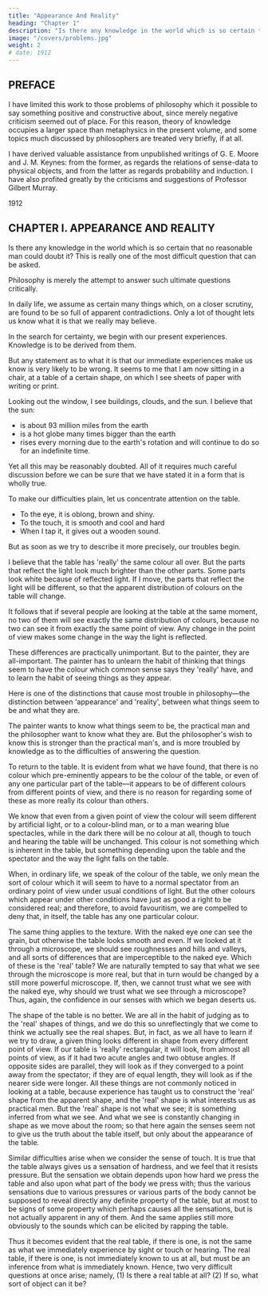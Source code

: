 ```yaml
---
title: "Appearance And Reality"
heading: "Chapter 1"
description: "Is there any knowledge in the world which is so certain that no reasonable man could doubt it?"
image: "/covers/problems.jpg"
weight: 2
# date: 1912
---
```


<!-- 
Contents
  .	PREFACE
CHAPTER I.	APPEARANCE AND REALITY
CHAPTER II.	THE EXISTENCE OF MATTER
CHAPTER III.	THE NATURE OF MATTER
CHAPTER IV.	IDEALISM
CHAPTER V.	KNOWLEDGE BY ACQUAINTANCE AND KNOWLEDGE BY DESCRIPTION
CHAPTER VI.	ON INDUCTION
CHAPTER VII.	ON OUR KNOWLEDGE OF GENERAL PRINCIPLES
CHAPTER VIII.	HOW A PRIORI KNOWLEDGE IS POSSIBLE
CHAPTER IX.	THE WORLD OF UNIVERSALS
CHAPTER X.	ON OUR KNOWLEDGE OF UNIVERSALS
CHAPTER XI.	ON INTUITIVE KNOWLEDGE
CHAPTER XII.	TRUTH AND FALSEHOOD
CHAPTER XIII.    	KNOWLEDGE, ERROR, AND PROBABLE OPINION
CHAPTER XIV.	THE LIMITS OF PHILOSOPHICAL KNOWLEDGE
CHAPTER XV.	THE VALUE OF PHILOSOPHY
  .	BIBLIOGRAPHICAL NOTE
 -->

## PREFACE

I have limited this work to those problems of philosophy which it possible to say something positive and constructive about, since merely negative criticism seemed out of place. For this reason, theory of knowledge occupies a larger space than metaphysics in the present volume, and some topics much discussed by philosophers are treated very briefly, if at all.

I have derived valuable assistance from unpublished writings of G. E. Moore and J. M. Keynes: from the former, as regards the relations of sense-data to physical objects, and from the latter as regards probability and induction. I have also profited greatly by the criticisms and suggestions of Professor Gilbert Murray.

1912



## CHAPTER I. APPEARANCE AND REALITY

Is there any knowledge in the world which is so certain that no reasonable man could doubt it? This is really one of the most difficult question that can be asked. 

<!-- When we have realized the obstacles in the way of a straightforward and confident answer, we shall be well launched on the study of philosophy—for 
, not carelessly and dogmatically, as we do in ordinary life and even in the sciences, but -->

Philosophy is merely the attempt to answer such ultimate questions critically.
<!-- , after exploring all that makes such questions puzzling, and after realizing all the vagueness and confusion that underlie our ordinary ideas. -->

In daily life, we assume as certain many things which, on a closer scrutiny, are found to be so full of apparent contradictions. Only a lot of thought lets us know what it is that we really may believe. 

In the search for certainty, we begin with our present experiences. Knowledge is to be derived from them. 

But any statement as to what it is that our immediate experiences make us know is very likely to be wrong. It seems to me that I am now sitting in a chair, at a table of a certain shape, on which I see sheets of paper with writing or print. 

Looking out the window, I see buildings, clouds, and the sun. I believe that the sun:
- is about 93 million miles from the earth
- is a hot globe many times bigger than the earth
- rises every morning due to the earth's rotation and will continue to do so for an indefinite time. 

<!-- I believe that, if any other normal person comes into my room, he will see the same chairs and tables and books and papers as I see, and that the table which I see is the same as the table which I feel pressing against my arm. 

All this seems to be so evident as to be hardly worth stating, except in answer to a man who doubts whether I know anything. -->

Yet all this may be reasonably doubted. All of it requires much careful discussion before we can be sure that we have stated it in a form that is wholly true.

To make our difficulties plain, let us concentrate attention on the table. 
- To the eye, it is oblong, brown and shiny.
- To the touch, it is smooth and cool and hard
- When I tap it, it gives out a wooden sound. 

<!-- Any one else who sees and feels and hears the table will agree with this description, so that it might seem as if no difficulty would arise; -->

But as soon as we try to describe it more precisely, our troubles begin.

I believe that the table has 'really' the same colour all over. But the parts that reflect the light look much brighter than the other parts. Some parts look white because of reflected light. If I move, the parts that reflect the light will be different, so that the apparent distribution of colours on the table will change. 

It follows that if several people are looking at the table at the same moment, no two of them will see exactly the same distribution of colours, because no two can see it from exactly the same point of view. Any change in the point of view makes some change in the way the light is reflected.

These differences are practically unimportant. But to the painter, they are all-important. The painter has to unlearn the habit of thinking that things seem to have the colour which common sense says they 'really' have, and to learn the habit of seeing things as they appear. 

Here is one of the distinctions that cause most trouble in philosophy—the distinction between 'appearance' and 'reality', between what things seem to be and what they are.

The painter wants to know what things seem to be, the practical man and the philosopher want to know what they are. But the philosopher's wish to know this is stronger than the practical man's, and is more troubled by knowledge as to the difficulties of answering the question.

To return to the table. It is evident from what we have found, that there is no colour which pre-eminently appears to be the colour of the table, or even of any one particular part of the table—it appears to be of different colours from different points of view, and there is no reason for regarding some of these as more really its colour than others.

We know that even from a given point of view the colour will seem different by artificial light, or to a colour-blind man, or to a man wearing blue spectacles, while in the dark there will be no colour at all, though to touch and hearing the table will be unchanged. This colour is not something which is inherent in the table, but something depending upon the table and the spectator and the way the light falls on the table.

When, in ordinary life, we speak of the colour of the table, we only mean the sort of colour which it will seem to have to a normal spectator from an ordinary point of view under usual conditions of light. But the other colours which appear under other conditions have just as good a right to be considered real; and therefore, to avoid favouritism, we are compelled to deny that, in itself, the table has any one particular colour.

The same thing applies to the texture. With the naked eye one can see the grain, but otherwise the table looks smooth and even. If we looked at it through a microscope, we should see roughnesses and hills and valleys, and all sorts of differences that are imperceptible to the naked eye. Which of these is the 'real' table? We are naturally tempted to say that what we see through the microscope is more real, but that in turn would be changed by a still more powerful microscope. If, then, we cannot trust what we see with the naked eye, why should we trust what we see through a microscope? Thus, again, the confidence in our senses with which we began deserts us.

The shape of the table is no better. We are all in the habit of judging as to the 'real' shapes of things, and we do this so unreflectingly that we come to think we actually see the real shapes. But, in fact, as we all have to learn if we try to draw, a given thing looks different in shape from every different point of view. If our table is 'really' rectangular, it will look, from almost all points of view, as if it had two acute angles and two obtuse angles. If opposite sides are parallel, they will look as if they converged to a point away from the spectator; if they are of equal length, they will look as if the nearer side were longer. All these things are not commonly noticed in looking at a table, because experience has taught us to construct the 'real' shape from the apparent shape, and the 'real' shape is what interests us as practical men. But the 'real' shape is not what we see; it is something inferred from what we see. And what we see is constantly changing in shape as we move about the room; so that here again the senses seem not to give us the truth about the table itself, but only about the appearance of the table.

Similar difficulties arise when we consider the sense of touch. It is true that the table always gives us a sensation of hardness, and we feel that it resists pressure. But the sensation we obtain depends upon how hard we press the table and also upon what part of the body we press with; thus the various sensations due to various pressures or various parts of the body cannot be supposed to reveal directly any definite property of the table, but at most to be signs of some property which perhaps causes all the sensations, but is not actually apparent in any of them. And the same applies still more obviously to the sounds which can be elicited by rapping the table.

Thus it becomes evident that the real table, if there is one, is not the same as what we immediately experience by sight or touch or hearing. The real table, if there is one, is not immediately known to us at all, but must be an inference from what is immediately known. Hence, two very difficult questions at once arise; namely, (1) Is there a real table at all? (2) If so, what sort of object can it be?

<!-- It will help us in considering these questions to have a few simple terms of which the meaning is definite and clear. Let us give the name of  -->


